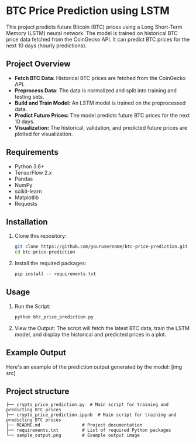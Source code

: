 # BTC Price Prediction using LSTM

This project predicts future Bitcoin (BTC) prices using a Long Short-Term Memory (LSTM) neural network. The model is trained on historical BTC price data fetched from the CoinGecko API. It can predict BTC prices for the next 10 days (hourly predictions).

## Project Overview

- **Fetch BTC Data:** Historical BTC prices are fetched from the CoinGecko API.
- **Preprocess Data:** The data is normalized and split into training and testing sets.
- **Build and Train Model:** An LSTM model is trained on the preprocessed data.
- **Predict Future Prices:** The model predicts future BTC prices for the next 10 days.
- **Visualization:** The historical, validation, and predicted future prices are plotted for visualization.

## Requirements

- Python 3.6+
- TensorFlow 2.x
- Pandas
- NumPy
- scikit-learn
- Matplotlib
- Requests

## Installation

1. Clone this repository:
   ```bash
   git clone https://github.com/yourusername/btc-price-prediction.git
   cd btc-price-prediction


2. Install the required packages:
   ```bash
   pip install -r requirements.txt


## Usage
1. Run the Script:
   ```bash
   python btc_price_prediction.py

2. View the Output:
The script will fetch the latest BTC data, train the LSTM model, and display the historical and predicted prices in a plot.


## Example Output
Here's an example of the prediction output generated by the model:
[img src]


Project structure
-----------------------------------------
```
├── crypto_price_prediction.py  # Main script for training and predicting BTC prices
├── crypto_price_prediction.ipynb  # Main script for training and predicting BTC prices
├── README.md                # Project documentation
├── requirements.txt         # List of required Python packages
└── sample_output.png        # Example output image
```



